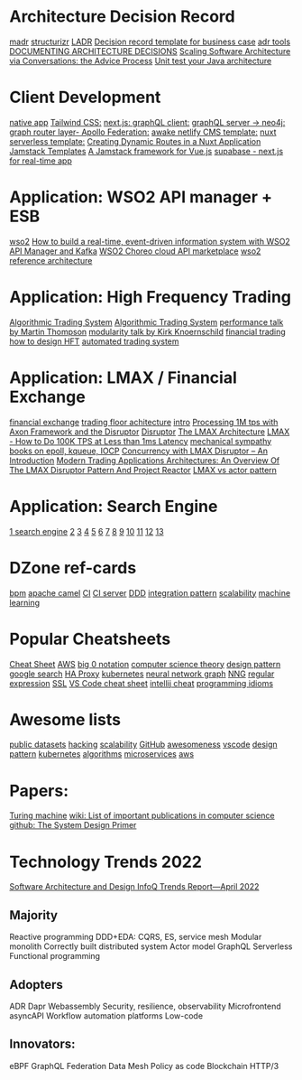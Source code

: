 
# Architecture Decision Record
[madr](https://adr.github.io/madr/)
[structurizr](https://www.structurizr.com/help/decision-log)
[LADR](https://blog.jdriven.com/2018/10/lightweight-architecture-decision-records/)
[Decision record template for business case](https://github.com/joelparkerhenderson/architecture-decision-record/blob/main/templates/decision-record-template-for-business-case/index.md)
[adr tools](https://github.com/npryce/adr-tools)
[DOCUMENTING ARCHITECTURE DECISIONS](https://cognitect.com/blog/2011/11/15/documenting-architecture-decisions)
[Scaling Software Architecture via Conversations: the Advice Process](https://www.infoq.com/news/2022/01/software-architecture-advice/)
[Unit test your Java architecture](https://www.archunit.org/)


# Client Development
[native app](https://ionic.io/portals)
[Tailwind CSS:](https://capacitorjs.com/blog/mobile-apps-with-tailwind-css-nextjs-ionic-and-capacitor)
[next.js: ](https://www.netlify.com/blog/2020/12/16/query-an-api-at-both-build-time-and-runtime-with-next.js/#main)
[graphQL client:](https://github.com/vercel/next.js/tree/canary/examples/with-typescript-graphql)
[graphQL server -> neo4j:](https://github.com/vercel/next.js/tree/canary/examples/api-routes-graphql)
[graph router layer- Apollo Federation:](https://www.apollographql.com/)
[awake netlify CMS template:](https://github.com/danielkellyio/awake-template)
[nuxt serverless template:](https://github.com/jake-101/bael-template)
[Creating Dynamic Routes in a Nuxt Application](https://css-tricks.com/creating-dynamic-routes-in-a-nuxt-application/)
[Jamstack Templates](https://templates.netlify.com/template/netlifycms-gridsome/)
[A Jamstack framework for Vue.js](https://gridsome.org/)
[supabase - next.js for real-time app](https://pablopunk.com/posts/how-to-create-a-real-time-ui-with-nextjs-and-supabase)


# Application: WSO2 API manager + ESB
[wso2](https://apim.docs.wso2.com/en/latest/get-started/apim-architecture/)
[How to build a real-time, event-driven information system with WSO2 API Manager and Kafka](https://medium.com/wso2-learning/how-to-build-a-real-time-event-driven-information-system-with-wso2-api-manager-and-kafka-33f49fca46dd)
[WSO2 Choreo cloud API marketplace](https://wso2.com/choreo/)
[wso2 reference architecture](https://wso2.com/whitepapers/)


# Application: High Frequency Trading
[Algorithmic Trading System](http://turingfinance.com/wp-content/uploads/2013/11/U10026942_SoftwareArchitectureDocument_ATs.pdf)
[Algorithmic Trading System](https://www.algotrader.com/)
[performance talk by Martin Thompson](https://www.infoq.com/presentations/financial-exchange-architecture/#mainLogin/)
[modularity talk by Kirk Knoernschild](https://www.youtube.com/watch?v=TaFNhNNua5c)
[financial trading](https://www.vamsitalkstech.com/aml/why-big-data-intelligent-middleware-will-revolutionize-financial-trading-part-1-of-3/)    
[how to design HFT](https://ariel-silahian.medium.com/how-do-i-design-high-frequency-trading-systems-and-its-architecture-part-ii-81e67cc7a8f5)
[automated trading system](https://blog.quantinsti.com/automated-trading-system/)


# Application: LMAX / Financial Exchange
[financial exchange](https://www.infoq.com/presentations/financial-exchange-architecture/)
[trading floor achitecture](https://www.cisco.com/c/en/us/td/docs/solutions/Verticals/Trading_Floor_Architecture-E.pdf)
[intro](https://www.slideshare.net/trishagee/introduction-to-the-disruptor)
[Processing 1M tps with Axon Framework and the Disruptor](https://blog.trifork.com/2011/07/20/processing-1m-tps-with-axon-framework-and-the-disruptor/)
[Disruptor](https://github.com/LMAX-Exchange/disruptor/wiki/Presentations-And-Interviews)
[The LMAX Architecture](https://martinfowler.com/articles/lmax.html)
[LMAX - How to Do 100K TPS at Less than 1ms Latency](https://www.infoq.com/presentations/LMAX/)
[mechanical sympathy](https://www.infoq.com/presentations/mechanical-sympathy/)
[books on epoll, kqueue, IOCP](https://cfsamsonbooks.gitbook.io/epoll-kqueue-iocp-explained/)
[Concurrency with LMAX Disruptor – An Introduction](https://www.baeldung.com/lmax-disruptor-concurrency)
[Modern Trading Applications Architectures: An Overview Of The LMAX Disruptor Pattern And Project Reactor](https://www.algotrader.com/intelligence/modern-trading-applications-architectures-an-overview-of-the-lmax-disruptor-pattern-and-project-reactor/)
[LMAX vs actor pattern](https://www.algotrader.com/intelligence/modern-trading-applications-architectures-an-overview-of-the-lmax-disruptor-pattern-and-project-reactor/)


# Application: Search Engine
[1 search engine](https://wiki.nikitavoloboev.xyz/web/search-engines)
[2](https://quickwit.io/)
[3](https://wiki.nikitavoloboev.xyz/looking-back/2021)
[4](https://github.com/wenyan-lang/wenyan)
[5](http://elasticlunr.com/)
[6](https://blog.twitter.com/engineering/en_us/topics/infrastructure/2020/reducing-search-indexing-latency-to-one-second)
[7](https://www.ecosia.org/)
[8](https://github.com/jackdoe/paxx)
[9](https://www.search.io/)
[10](https://artem.krylysov.com/blog/2020/07/28/lets-build-a-full-text-search-engine/)
[11](https://ai.googleblog.com/2020/07/announcing-scann-efficient-vector.html)
[12](https://mitpress.mit.edu/books/joy-search)
[13](http://infolab.stanford.edu/~backrub/google.html)


# DZone ref-cards
[bpm](https://dzone.com/refcardz/bpm-bpmn)
[apache camel](https://dzone.com/refcardz/enterprise-integration)
[CI](https://dzone.com/refcardz/continuous-integration)
[CI server](https://dzone.com/refcardz/continuous-integration-servers)
[DDD](https://dzone.com/refcardz/getting-started-domain-driven)
[integration pattern](https://dzone.com/refcardz/enterprise-integration)
[scalability](https://dzone.com/refcardz/scalability)
[machine learning](https://dzone.com/refcardz/machine-learning-predictive)


# Popular Cheatsheets
[Cheat Sheet](http://www.cheat-sheets.org/)
[AWS](http://www.cheat-sheets.org/#AmazonWebServices)
[big 0 notation](https://www.bigocheatsheet.com/img/big-o-cheat-sheet-poster.png)
[computer science theory](https://www.tug.org/texshowcase/cheat.pdf)
[design pattern](http://www.mcdonaldland.info/2007/11/28/40/)
[google search](https://www.googleguide.com/advanced_operators_reference.html)
[HA Proxy](https://www.zenetys.com/wp-content/uploads/2020/03/HAPROXY-Configuration-Reference-Card-v1.0.pdf)
[kubernetes](https://kubernetes.io/docs/reference/kubectl/cheatsheet/)
[neural network graph](https://www.asimovinstitute.org/wp-content/uploads/2016/12/neuralnetworkgraphs.png)
[NNG](https://www.asimovinstitute.org/wp-content/uploads/2019/04/NeuralNetworkZoo20042019-1400x2380.png)
[regular expression](https://cheatography.com/davechild/cheat-sheets/regular-expressions/)
[SSL](http://www.cheat-sheets.org/saved-copy/Ssl_handshake_with_two_way_authentication_with_certificates-1.pdf)
[VS Code cheat sheet](https://code.visualstudio.com/shortcuts/keyboard-shortcuts-macos.pdf)
[intellij cheat](https://resources.jetbrains.com/storage/products/intellij-idea/docs/IntelliJIDEA_ReferenceCard.pdf)
[programming idioms](https://programming-idioms.org/cheatsheets)


# Awesome lists
[public datasets](https://github.com/awesomedata/awesome-public-datasets)
[hacking](https://github.com/Hack-with-Github/Awesome-Hacking)
[scalability](https://github.com/binhnguyennus/awesome-scalability)
[GitHub](https://github.com/tiimgreen/github-cheat-sheet)
[awesomeness](https://github.com/bayandin/awesome-awesomeness)
[vscode](https://github.com/viatsko/awesome-vscode)
[design pattern](https://github.com/DovAmir/awesome-design-patterns)
[kubernetes](https://github.com/ramitsurana/awesome-kubernetes)
[algorithms](https://github.com/tayllan/awesome-algorithms)
[microservices](https://github.com/mfornos/awesome-microservices)
[aws](https://github.com/donnemartin/awesome-aws)


# Papers:
[Turing machine](https://en.wikipedia.org/wiki/Turing_machine)
[wiki: List of important publications in computer science](https://en.wikipedia.org/wiki/List_of_important_publications_in_computer_science#Programming_languages)
[github: The System Design Primer](https://github.com/donnemartin/system-design-primer)

# Technology Trends 2022
[Software Architecture and Design InfoQ Trends Report—April 2022](https://www.infoq.com/articles/architecture-trends-2022/)
## Majority
Reactive programming
DDD+EDA: CQRS, ES, service mesh
Modular monolith
Correctly built distributed system
Actor model
GraphQL
Serverless
Functional programming

## Adopters
ADR
Dapr
Webassembly
Security, resilience, observability
Microfrontend
asyncAPI
Workflow automation platforms
Low-code

## Innovators:
eBPF
GraphQL Federation
Data Mesh
Policy as code
Blockchain
HTTP/3